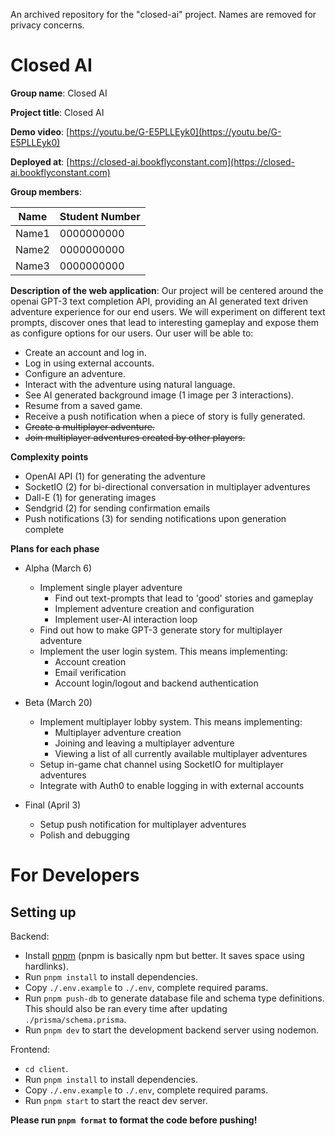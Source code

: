 An archived repository for the "closed-ai" project. Names are removed for privacy concerns. 

# Closed AI

**Group name**: Closed AI

**Project title**: Closed AI

**Demo video**: [https://youtu.be/G-E5PLLEyk0](https://youtu.be/G-E5PLLEyk0)

**Deployed at**: [https://closed-ai.bookflyconstant.com](https://closed-ai.bookflyconstant.com)

**Group members**:

| **Name** | **Student Number** |
| -------------- | ------------------------ |
| Name1          | 0000000000               |
| Name2          | 0000000000               |
| Name3          | 0000000000               |

**Description of the web application**: Our project will be centered around the openai GPT-3 text completion API, providing an AI generated text driven adventure experience for our end users. We will experiment on different text prompts, discover ones that lead to interesting gameplay and expose them as configure options for our users. Our user will be able to:

- Create an account and log in.
- Log in using external accounts.
- Configure an adventure.
- Interact with the adventure using natural language.
- See AI generated background image (1 image per 3 interactions).
- Resume from a saved game.
- Receive a push notification when a piece of story is fully generated.
- ~~Create a multiplayer adventure.~~
- ~~Join multiplayer adventures created by other players.~~

**Complexity points**

- OpenAI API (1) for generating the adventure
- SocketIO (2) for bi-directional conversation in multiplayer adventures
- Dall-E (1) for generating images
- Sendgrid (2) for sending confirmation emails
- Push notifications (3) for sending notifications upon generation complete

**Plans for each phase**

- Alpha (March 6)

  - Implement single player adventure
    - Find out text-prompts that lead to 'good' stories and gameplay
    - Implement adventure creation and configuration
    - Implement user-AI interaction loop
  - Find out how to make GPT-3 generate story for multiplayer adventure
  - Implement the user login system. This means implementing:
    - Account creation
    - Email verification
    - Account login/logout and backend authentication
- Beta (March 20)

  - Implement multiplayer lobby system. This means implementing:
    - Multiplayer adventure creation
    - Joining and leaving a multiplayer adventure
    - Viewing a list of all currently available multiplayer adventures
  - Setup in-game chat channel using SocketIO for multiplayer adventures
  - Integrate with Auth0 to enable logging in with external accounts
- Final (April 3)

  - Setup push notification for multiplayer adventures
  - Polish and debugging

# For Developers

## Setting up

Backend:

- Install [pnpm](https://pnpm.io) (pnpm is basically npm but better. It saves space using hardlinks).
- Run `pnpm install` to install dependencies.
- Copy `./.env.example` to `./.env`, complete required params.
- Run `pnpm push-db` to generate database file and schema type definitions. This should also be ran every time after updating `./prisma/schema.prisma`.
- Run `pnpm dev` to start the development backend server using nodemon.

Frontend:

- `cd client`.
- Run `pnpm install` to install dependencies.
- Copy `./.env.example` to `./.env`, complete required params.
- Run `pnpm start` to start the react dev server.

**Please run `pnpm format` to format the code before pushing!**
